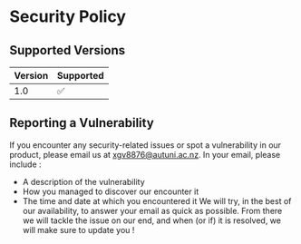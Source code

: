 # Security Policy

## Supported Versions

| Version | Supported          |
| ------- | ------------------ |
| 1.0     | :white_check_mark: |

## Reporting a Vulnerability

If you encounter any security-related issues or spot a vulnerability in our product, please email us at xgv8876@autuni.ac.nz.
In your email, please include :
- A description of the vulnerability
- How you managed to discover our encounter it
- The time and date at which you encountered it
We will try, in the best of our availability, to answer your email as quick as possible. From there we will tackle the issue on our end, and when (or if) it is resolved, we will make sure to update you !
